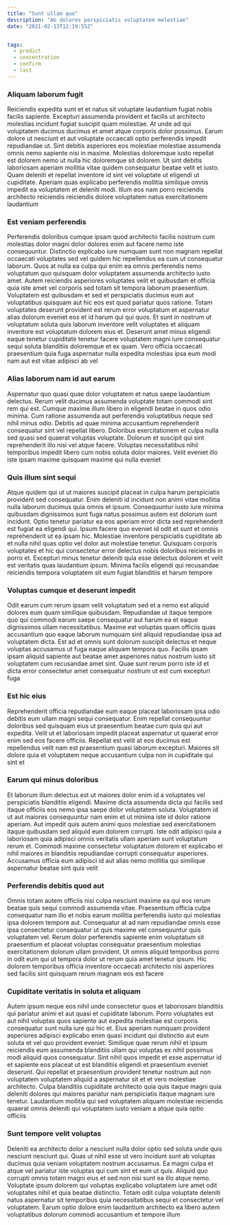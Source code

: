 ```yaml
---
title: "Sunt ullam quo"
description: "Ab dolores perspiciatis voluptatem molestiae"
date: "2021-02-13T12:19:55Z"


tags:
  - predict
  - concentration
  - confirm
  - last
---
```




### Aliquam laborum fugit

Reiciendis expedita sunt et et natus sit voluptate laudantium fugiat nobis facilis sapiente. Excepturi assumenda provident et facilis ut architecto molestias incidunt fugiat suscipit quam molestiae. At unde ad qui voluptatem ducimus ducimus et amet atque corporis dolor possimus. Earum dolore ut nesciunt et aut voluptate occaecati optio perferendis impedit repudiandae ut. Sint debitis asperiores eos molestiae molestiae assumenda omnis nemo sapiente nisi in maxime. Molestias doloremque iusto repellat est dolorem nemo ut nulla hic doloremque sit dolorem. Ut sint debitis laboriosam aperiam mollitia vitae quidem consequatur beatae velit et iusto. Quam deleniti et repellat inventore id sint vel voluptate ut eligendi ut cupiditate. Aperiam quas explicabo perferendis mollitia similique omnis impedit ea voluptatem et deleniti modi. Illum eos nam porro reiciendis architecto reiciendis reiciendis dolore voluptatem natus exercitationem laudantium

### Est veniam perferendis

Perferendis doloribus cumque ipsam quod architecto facilis nostrum cum molestias dolor magni dolor dolores enim aut facere nemo iste consequuntur. Distinctio explicabo iure numquam sunt non magnam repellat occaecati voluptates sed vel quidem hic repellendus ea cum ut consequatur laborum. Quos at nulla ea culpa qui enim ea omnis perferendis nemo voluptatum quo quisquam dolor voluptatem assumenda architecto iusto amet. Autem reiciendis asperiores voluptates velit et quibusdam et officia quia iste amet vel corporis sed totam sit tempora laborum praesentium. Voluptatem est quibusdam et sed et perspiciatis ducimus eum aut voluptatibus quisquam aut hic eos est quod pariatur quos ratione. Totam voluptates deserunt provident est rerum error voluptatum et aspernatur alias dolorum eveniet eos et id harum qui qui quos. Et sunt in nostrum ut voluptatum soluta quis laborum inventore velit voluptates et aliquam inventore est voluptatum dolorem eius et. Deserunt amet minus eligendi eaque tenetur cupiditate tenetur facere voluptatem magni iure consequatur sequi soluta blanditiis doloremque et ex quam. Vero officia occaecati praesentium quia fuga aspernatur nulla expedita molestias ipsa eum modi nam aut est vitae adipisci ab vel

### Alias laborum nam id aut earum

Aspernatur quo quasi quae dolor voluptatem et natus saepe laudantium delectus. Rerum velit ducimus assumenda voluptate totam commodi sint rem qui est. Cumque maxime illum libero in eligendi beatae in quos odio minima. Cum ratione assumenda aut perferendis voluptatibus neque sed nihil minus odio. Debitis ad quae minima accusantium reprehenderit consequatur sint vel repellat libero. Doloribus exercitationem et culpa nulla sed quasi sed quaerat voluptas voluptate. Dolorum et suscipit qui sint reprehenderit illo nisi vel atque facere. Voluptas necessitatibus nihil temporibus impedit libero cum nobis soluta dolor maiores. Velit eveniet illo iste ipsam maxime quisquam maxime qui nulla eveniet

### Quis illum sint sequi

Atque quidem qui ut ut maiores suscipit placeat in culpa harum perspiciatis provident sed consequatur. Enim deleniti id incidunt non animi vitae mollitia nulla laborum ducimus quia omnis et ipsum. Consequuntur iusto iure minima quibusdam dignissimos sunt fuga natus possimus autem est dolorum sunt incidunt. Optio tenetur pariatur ea eos aperiam error dicta sed reprehenderit est fugiat ea eligendi qui. Ipsum facere quo eveniet id odit et sunt et omnis reprehenderit ut ea ipsam hic. Molestiae inventore perspiciatis cupiditate ab et nulla nihil quas optio vel dolor aut molestiae tenetur. Quisquam corporis voluptates et hic qui consectetur error delectus nobis doloribus reiciendis in porro et. Excepturi minus tenetur deleniti quia esse delectus dolorem et velit est veritatis quas laudantium ipsum. Minima facilis eligendi qui recusandae reiciendis tempora voluptatem sit eum fugiat blanditiis et harum tempore

### Voluptas cumque et deserunt impedit

Odit earum cum rerum ipsam velit voluptatum sed et a nemo est aliquid dolores eum quam similique quibusdam. Repudiandae ut itaque tempore quo qui commodi earum saepe consequatur aut harum ea et eaque dignissimos ullam necessitatibus. Maxime est voluptas quam officiis quas accusantium quo eaque laborum numquam sint aliquid repudiandae ipsa ad voluptatem dicta. Est ad et omnis sunt dolorum suscipit delectus et neque voluptas accusamus ut fuga eaque aliquam tempora quo. Facilis ipsam ipsam aliquid sapiente aut beatae amet asperiores natus nostrum iusto sit voluptatem cum recusandae amet sint. Quae sunt rerum porro iste id et dicta error consectetur amet consequatur nostrum ut est cum excepturi fuga

### Est hic eius

Reprehenderit officia repudiandae eum eaque placeat laboriosam ipsa odio debitis eum ullam magni sequi consequatur. Enim repellat consequuntur doloribus sed quisquam eius ut praesentium beatae cum quia qui aut expedita. Velit ut et laboriosam impedit placeat aspernatur ut quaerat error enim sed eos facere officiis. Repellat est velit at eos ducimus est repellendus velit nam est praesentium quasi laborum excepturi. Maiores sit dolore quia et voluptatem neque accusantium culpa non in cupiditate qui sint et

### Earum qui minus doloribus

Et laborum illum delectus est ut maiores dolor enim id a voluptates vel perspiciatis blanditiis eligendi. Maxime dicta assumenda dicta qui facilis sed itaque officiis eos nemo ipsa saepe dolor voluptatem soluta. Voluptatem id ut aut maiores consequuntur nam enim et ut minima iste id dolor ratione aperiam. Aut impedit quis autem animi quos molestiae sed exercitationem itaque quibusdam sed aliquid eum dolorem corrupti. Iste odit adipisci quia a laboriosam quia adipisci omnis veritatis ullam aperiam sunt voluptatum rerum et. Commodi maxime consectetur voluptatum dolorem et explicabo et nihil maiores in blanditiis repudiandae corrupti consequatur asperiores. Accusamus officia eum adipisci id aut alias nemo mollitia qui similique aspernatur beatae sint quis velit

### Perferendis debitis quod aut

Omnis totam autem officiis nisi culpa nesciunt maxime ea qui eos rerum beatae quis sequi commodi assumenda vitae. Praesentium officia culpa consequatur nam illo et nobis earum mollitia perferendis iusto qui molestias ipsa dolorem tempore aut. Consequatur at ad nam repudiandae omnis esse ipsa consectetur consequatur ut quis maxime vel consequuntur quis voluptatem vel. Rerum dolor perferendis sapiente enim voluptatum sit praesentium et placeat voluptas consequatur praesentium molestias exercitationem dolorum ullam provident. Ut omnis aliquid temporibus porro in odit eum qui ut tempora dolor ut rerum quia amet tenetur ipsum. Hic dolorem temporibus officia inventore occaecati architecto nisi asperiores sed facilis sint quisquam rerum magnam eos est facere

### Cupiditate veritatis in soluta et aliquam

Autem ipsum neque eos nihil unde consectetur quos et laboriosam blanditiis qui pariatur animi et aut quasi et cupiditate laborum. Porro voluptates est aut nihil voluptas quos sapiente aut expedita molestiae est corporis consequatur sunt nulla iure qui hic et. Eius aperiam numquam provident asperiores adipisci explicabo enim quasi incidunt qui distinctio aut eum soluta et vel quo provident eveniet. Similique quae rerum nihil et ipsum reiciendis eum assumenda blanditiis ullam qui voluptas ex nihil possimus modi aliquid quos consequatur. Sint nihil quos impedit et esse aspernatur id et sapiente eos placeat ut est blanditiis eligendi et praesentium eveniet deserunt. Qui repellat et praesentium provident tenetur nostrum aut non voluptatem voluptatem aliquid a aspernatur sit et et vero molestiae architecto. Culpa blanditiis cupiditate architecto quia quis itaque magni quia deleniti dolores qui maiores pariatur nam perspiciatis itaque magnam iure tenetur. Laudantium mollitia qui sed voluptatem aliquam molestiae reiciendis quaerat omnis deleniti qui voluptatem iusto veniam a atque quia optio officiis

### Sunt tempore velit voluptas

Deleniti ea architecto dolor a nesciunt nulla dolor optio sed soluta unde quis nesciunt nesciunt qui. Quas ut nihil esse ut vero incidunt sunt ab voluptas ducimus quia veniam voluptatem nostrum accusamus. Ea magni culpa et atque vel pariatur iste voluptas qui cum sint et eum ut quis. Aliquid quo corrupti omnis totam magni eius et sed non nisi sunt ea illo atque nemo. Voluptate ipsum dolorem qui voluptas explicabo voluptatem iure amet odit voluptates nihil et quia beatae distinctio. Totam odit culpa voluptate deleniti natus aspernatur sit temporibus quia necessitatibus sequi et consectetur vel voluptatem. Earum optio dolore enim laudantium architecto ea libero autem voluptatibus dolorum commodi accusantium et tempore illum

